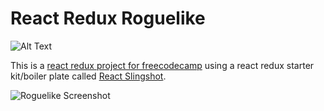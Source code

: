# React Redux Roguelike

![Alt Text](https://media.giphy.com/media/vFKqnCdLPNOKc/giphy.gif)

This is a [react redux project for freecodecamp](https://www.freecodecamp.com/challenges/build-a-roguelike-dungeon-crawler-game) using a react redux starter kit/boiler plate called [React Slingshot](https://github.com/coryhouse/react-slingshot).

![Roguelike Screenshot](http://image.prntscr.com/image/8b096729746549ec9c4b6cf2373e332d.png)

<!---



user instructions at start
can equip multiple weapons at once
hover effect removing whether spell is on or off display
change items border color to yellow when a new item is found when inventory has not been opened
remove the updatestats per step, should not need to take a step to update stats after equipping/unequipping
User Story: When I find and beat the boss, I win.
might be altering state in action creators
credit sounds
use map for loops and create more components like for attribute
remove bootstrap





refactoring
..............
constants - do not have to be from another file
each component/container has its own scss file









stats
strength*		melee dmg*	tiny life*
agility	    	tiny damage*	dodge chance*
vitality		max life*	hp regen after battle*
intelligence  	max mana	mp regen after battle, every 4 int increase heal percent by 1



1rat			
1goblin		
2slime		
2ghoul		
3troll		
3ogre		
4golem		
4soultaker	
5wyvern		
5dragon		

6terrgoth	

0	Dagger
1	Knife	Club
2	Axe	Sceptre	
3		Glaive	Katana
4	LongSword	Staff
5	Spiked Club	BattleAxe



			DMG	DOG	HP	MP
Dagger		2			3

Knife		3	10		
Club		5		5	

Axe			5		10	
Sceptre		6			15

Glaive		8	14		
Spiked Club	10		20	

Longsword	11		30	
Staff		9			40

Katana		12	18		
Battle Axe	14		50	






Spells

1	next attack does 25% more damage
2	heal 7% to 13%
3	+15% dodge chance for 5 attacks







Should I check if action can go through before action function call or in action creator?
Should I calculate in action creators and only pass new values in reducers?




-->